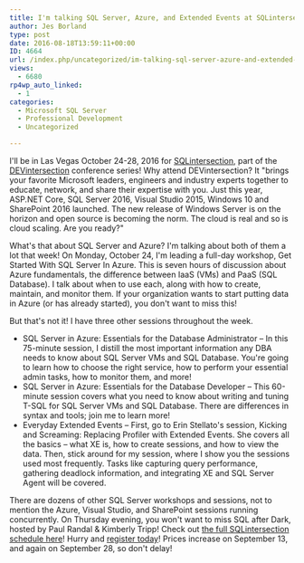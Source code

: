 ```yaml
---
title: I'm talking SQL Server, Azure, and Extended Events at SQLintersection
author: Jes Borland
type: post
date: 2016-08-18T13:59:11+00:00
ID: 4664
url: /index.php/uncategorized/im-talking-sql-server-azure-and-extended-events-at-sqlintersection/
views:
  - 6680
rp4wp_auto_linked:
  - 1
categories:
  - Microsoft SQL Server
  - Professional Development
  - Uncategorized

---
```

I'll be in Las Vegas October 24-28, 2016 for [SQLintersection][1], part of the [DEVintersection][2] conference series! Why attend DEVintersection? It "brings your favorite Microsoft leaders, engineers and industry experts together to educate, network, and share their expertise with you. Just this year, ASP.NET Core, SQL Server 2016, Visual Studio 2015, Windows 10 and SharePoint 2016 launched. The new release of Windows Server is on the horizon and open source is becoming the norm. The cloud is real and so is cloud scaling. Are you ready?"

What's that about SQL Server and Azure? I'm talking about both of them a lot that week! On Monday, October 24, I'm leading a full-day workshop, Get Started With SQL Server In Azure. This is seven hours of discussion about Azure fundamentals, the difference between IaaS (VMs) and PaaS (SQL Database). I talk about when to use each, along with how to create, maintain, and monitor them. If your organization wants to start putting data in Azure (or has already started), you don't want to miss this!

But that's not it! I have three other sessions throughout the week.

  * SQL Server in Azure: Essentials for the Database Administrator – In this 75-minute session, I distill the most important information any DBA needs to know about SQL Server VMs and SQL Database. You're going to learn how to choose the right service, how to perform your essential admin tasks, how to monitor them, and more!
  * SQL Server in Azure: Essentials for the Database Developer – This 60-minute session covers what you need to know about writing and tuning T-SQL for SQL Server VMs and SQL Database. There are differences in syntax and tools; join me to learn more!
  * Everyday Extended Events – First, go to Erin Stellato's session, Kicking and Screaming: Replacing Profiler with Extended Events. She covers all the basics – what XE is, how to create sessions, and how to view the data. Then, stick around for my session, where I show you the sessions used most frequently. Tasks like capturing query performance, gathering deadlock information, and integrating XE and SQL Server Agent will be covered.

There are dozens of other SQL Server workshops and sessions, not to mention the Azure, Visual Studio, and SharePoint sessions running concurrently. On Thursday evening, you won't want to miss SQL after Dark, hosted by Paul Randal & Kimberly Tripp! Check out [the full SQLintersection schedule here][3]! Hurry and [register today][4]! Prices increase on September 13, and again on September 28, so don't delay!

 [1]: https://devintersection.com/#!/SQL-Conference
 [2]: https://devintersection.com/#!/
 [3]: https://devintxcontent.blob.core.windows.net/showcontent/Schedule/DEVintersection_Fall%2016_SQL_Schedule.pdf
 [4]: https://devintersection.com/#!/register